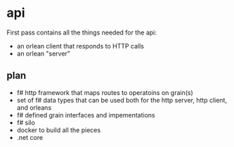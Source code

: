 # api

First pass contains all the things needed for the api:

- an orlean client that responds to HTTP calls
- an orlean "server"

## plan

- f# http framework that maps routes to operatoins on grain(s)
- set of f# data types that can be used both for the http server, http client, and orleans
- f# defined grain interfaces and impementations
- f# silo
- docker to build all the pieces
- .net core
